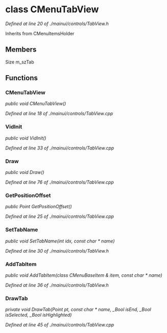 # class CMenuTabView

*Defined at line 20 of ./mainui/controls/TabView.h*

Inherits from CMenuItemsHolder



## Members

Size m_szTab



## Functions

### CMenuTabView

*public void CMenuTabView()*

*Defined at line 18 of ./mainui/controls/TabView.cpp*

### VidInit

*public void VidInit()*

*Defined at line 33 of ./mainui/controls/TabView.cpp*

### Draw

*public void Draw()*

*Defined at line 76 of ./mainui/controls/TabView.cpp*

### GetPositionOffset

*public Point GetPositionOffset()*

*Defined at line 25 of ./mainui/controls/TabView.cpp*

### SetTabName

*public void SetTabName(int idx, const char * name)*

*Defined at line 30 of ./mainui/controls/TabView.h*

### AddTabItem

*public void AddTabItem(class CMenuBaseItem & item, const char * name)*

*Defined at line 36 of ./mainui/controls/TabView.h*

### DrawTab

*private void DrawTab(Point pt, const char * name, _Bool isEnd, _Bool isSelected, _Bool isHighlighted)*

*Defined at line 45 of ./mainui/controls/TabView.cpp*



